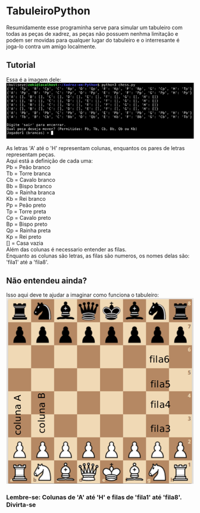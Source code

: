 # TabuleiroPython
Resumidamente esse programinha serve para simular um tabuleiro com todas as peças de xadrez, as peças não possuem nenhma limitação e podem ser movidas para qualquer lugar do tabuleiro e o interresante é joga-lo contra um amigo localmente.
## Tutorial
Essa é a imagem dele:
![  ](https://raw.githubusercontent.com/zekicarvalho/TabuleiroPython/master/tutorial.png)

As letras 'A' até o 'H' representam colunas, enquantos os pares de letras representam peças.<br />
Aqui está a definição de cada uma:<br />
Pb = Peão branco<br />
Tb = Torre branca<br />
Cb = Cavalo branco<br />
Bb = Bispo branco<br />
Qb = Rainha branca<br />
Kb = Rei branco<br />
Pp = Peão preto<br />
Tp = Torre preta<br />
Cp = Cavalo preto<br />
Bp = Bispo preto<br />
Qp = Rainha preta<br />
Kp = Rei preto<br />
[] = Casa vazia<br />
Além das colunas é necessario entender as filas.<br />
Enquanto as colunas são letras, as filas são numeros, os nomes delas são: 'fila1' até a 'fila8'.<br />
## Não entendeu ainda?
Isso aqui deve te ajudar a imaginar como funciona o tabuleiro:<br />
![  ](https://raw.githubusercontent.com/zekicarvalho/TabuleiroPython/master/tabuleiro.png)<br />
### Lembre-se: Colunas de 'A' até 'H' e filas de 'fila1' até 'fila8'. Divirta-se
